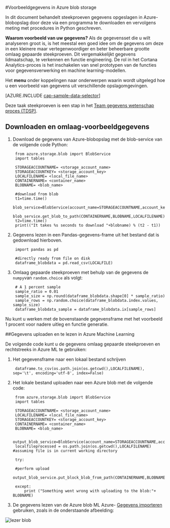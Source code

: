 <properties 
    pageTitle="Voorbeeldgegevens in Azure blob storage | Microsoft Azure" 
    description="Voorbeeldgegevens in Azure-blobopslag" 
    services="machine-learning,storage" 
    documentationCenter="" 
    authors="bradsev" 
    manager="jhubbard" 
    editor="cgronlun" />

<tags 
    ms.service="machine-learning" 
    ms.workload="data-services" 
    ms.tgt_pltfrm="na" 
    ms.devlang="na" 
    ms.topic="article" 
    ms.date="09/19/2016" 
    ms.author="fashah;garye;bradsev" /> 

#<a name="heading"></a>Voorbeeldgegevens in Azure blob storage


In dit document behandelt steekproeven gegevens opgeslagen in Azure-blobopslag door deze via een programma te downloaden en vervolgens meting met procedures in Python geschreven.

**Waarom voorbeeld van uw gegevens?**
Als de gegevensset die u wilt analyseren groot is, is het meestal een goed idee om de gegevens om deze in een kleinere maar vertegenwoordiger en beter beheerbare grootte omlaag gepaarde steekproeven. Dit vergemakkelijkt gegevens lidmaatschap, te verkennen en functie engineering. De rol in het Cortana Analytics-proces is het inschakelen van snel prototypen van de functies voor gegevensverwerking en machine learning-modellen.

Het **menu** onder koppelingen naar onderwerpen waarin wordt uitgelegd hoe u een voorbeeld van gegevens uit verschillende opslagomgevingen. 

[AZURE.INCLUDE [cap-sample-data-selector](../../includes/cap-sample-data-selector.md)]

Deze taak steekproeven is een stap in het [Team gegevens wetenschap proces (TDSP)](https://azure.microsoft.com/documentation/learning-paths/cortana-analytics-process/).


## <a name="download-and-down-sample-data"></a>Downloaden en omlaag-voorbeeldgegevens
1. Download de gegevens van Azure-blobopslag met de blob-service van de volgende code Python: 

        from azure.storage.blob import BlobService
        import tables
        
        STORAGEACCOUNTNAME= <storage_account_name>
        STORAGEACCOUNTKEY= <storage_account_key>
        LOCALFILENAME= <local_file_name>        
        CONTAINERNAME= <container_name>
        BLOBNAME= <blob_name>

        #download from blob
        t1=time.time()
        blob_service=BlobService(account_name=STORAGEACCOUNTNAME,account_key=STORAGEACCOUNTKEY)
        blob_service.get_blob_to_path(CONTAINERNAME,BLOBNAME,LOCALFILENAME)
        t2=time.time()
        print(("It takes %s seconds to download "+blobname) % (t2 - t1))

2. Gegevens lezen in een Pandas-gegevens-frame uit het bestand dat is gedownload hierboven.

        import pandas as pd

        #directly ready from file on disk
        dataframe_blobdata = pd.read_csv(LOCALFILE)

3. Omlaag gepaarde steekproeven met behulp van de gegevens de `numpy`van `random.choice` als volgt:

        # A 1 percent sample
        sample_ratio = 0.01 
        sample_size = np.round(dataframe_blobdata.shape[0] * sample_ratio)
        sample_rows = np.random.choice(dataframe_blobdata.index.values, sample_size)
        dataframe_blobdata_sample = dataframe_blobdata.ix[sample_rows]

Nu kunt u werken met de bovenstaande gegevensframe met het voorbeeld 1 procent voor nadere uitleg en functie generatie.

##<a name="heading"></a>Gegevens uploaden en te lezen in Azure Machine Learning

De volgende code kunt u de gegevens omlaag gepaarde steekproeven en rechtstreeks in Azure ML te gebruiken:

1. Het gegevensframe naar een lokaal bestand schrijven

        dataframe.to_csv(os.path.join(os.getcwd(),LOCALFILENAME), sep='\t', encoding='utf-8', index=False)

2. Het lokale bestand uploaden naar een Azure blob met de volgende code:

        from azure.storage.blob import BlobService
        import tables

        STORAGEACCOUNTNAME= <storage_account_name>
        LOCALFILENAME= <local_file_name>
        STORAGEACCOUNTKEY= <storage_account_key>
        CONTAINERNAME= <container_name>
        BLOBNAME= <blob_name>

        output_blob_service=BlobService(account_name=STORAGEACCOUNTNAME,account_key=STORAGEACCOUNTKEY)    
        localfileprocessed = os.path.join(os.getcwd(),LOCALFILENAME) #assuming file is in current working directory
        
        try:
       
        #perform upload
        output_blob_service.put_block_blob_from_path(CONTAINERNAME,BLOBNAME,localfileprocessed)
        
        except:         
            print ("Something went wrong with uploading to the blob:"+ BLOBNAME)

3. De gegevens lezen van de Azure blob ML Azure- [Gegevens importeren](https://msdn.microsoft.com/library/azure/4e1b0fe6-aded-4b3f-a36f-39b8862b9004/) gebruiken, zoals in de onderstaande afbeelding:
 
![lezer blob](./media/machine-learning-data-science-sample-data-blob/reader_blob.png)

 
